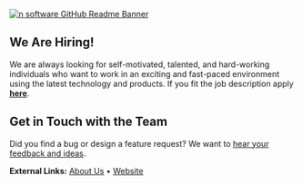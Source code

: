 [![n software GitHub Readme Banner]()](https://www.nsoftware.com/)

## We Are Hiring!

We are always looking for self-motivated, talented, and hard-working individuals who want to work in an exciting and fast-paced environment using the latest technology and products. If you fit the job description apply [**here**](https://www.nsoftware.com/company/jobs).

## Get in Touch with the Team
Did you find a bug or design a feature request? We want to [hear your feedback and ideas](https://www.nsoftware.com/support/submit).

**External Links:** [About Us](https://www.nsoftware.com/about-us/) • [Website](https://www.nsoftware.com/)